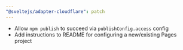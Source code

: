 ```yaml
---
"@sveltejs/adapter-cloudflare": patch
---
```


- Allow `npm publish` to succeed via `publishConfig.access` config
- Add instructions to README for configuring a new/existing Pages project
